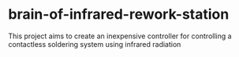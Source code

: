 # brain-of-infrared-rework-station
This project aims to create an inexpensive controller for controlling a contactless soldering system using infrared radiation
